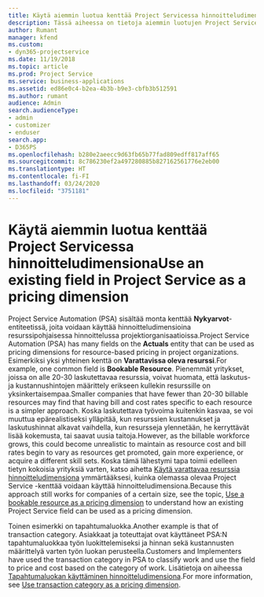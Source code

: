 ```yaml
---
title: Käytä aiemmin luotua kenttää Project Servicessa hinnoitteludimensiona
description: Tässä aiheessa on tietoja aiemmin luotujen Project Service -kenttien käyttämisestä hinnoitteludimensioina.
author: Rumant
manager: kfend
ms.custom:
- dyn365-projectservice
ms.date: 11/19/2018
ms.topic: article
ms.prod: Project Service
ms.service: business-applications
ms.assetid: ed86e0c4-b2ea-4b3b-b9e3-cbfb3b512591
ms.author: rumant
audience: Admin
search.audienceType:
- admin
- customizer
- enduser
search.app:
- D365PS
ms.openlocfilehash: b280e2aeecc9d63fb65b77fad809edff817aff65
ms.sourcegitcommit: 8c786230ef2a497280885b827162561776e2eb00
ms.translationtype: HT
ms.contentlocale: fi-FI
ms.lasthandoff: 03/24/2020
ms.locfileid: "3751181"
---
```

# <a name="use-an-existing-field-in-project-service-as-a-pricing-dimension"></a><span data-ttu-id="7bacc-103">Käytä aiemmin luotua kenttää Project Servicessa hinnoitteludimensiona</span><span class="sxs-lookup"><span data-stu-id="7bacc-103">Use an existing field in Project Service as a pricing dimension</span></span>

<span data-ttu-id="7bacc-104">Project Service Automation (PSA) sisältää monta kenttää **Nykyarvot**-entiteetissä, joita voidaan käyttää hinnoitteludimensioina resurssipohjaisessa hinnoittelussa projektiorganisaatioissa.</span><span class="sxs-lookup"><span data-stu-id="7bacc-104">Project Service Automation (PSA) has many fields on the **Actuals** entity that can be used as pricing dimensions for resource-based pricing in project organizations.</span></span> <span data-ttu-id="7bacc-105">Esimerkiksi yksi yhteinen kenttä on **Varattavissa oleva resurssi**.</span><span class="sxs-lookup"><span data-stu-id="7bacc-105">For example, one common field is **Bookable Resource**.</span></span> <span data-ttu-id="7bacc-106">Pienemmät yritykset, joissa on alle 20-30 laskutettavaa resurssia, voivat huomata, että laskutus- ja kustannushintojen määrittely erikseen kullekin resurssille on yksinkertaisempaa.</span><span class="sxs-lookup"><span data-stu-id="7bacc-106">Smaller companies that have fewer than 20-30 billable resources may find that having bill and cost rates specific to each resource is a simpler approach.</span></span> <span data-ttu-id="7bacc-107">Koska laskutettava työvoima kuitenkin kasvaa, se voi muuttua epärealistiseksi ylläpitää, kun resurssien kustannukset ja laskutushinnat alkavat vaihdella, kun resursseja ylennetään, he kerryttävät lisää kokemusta, tai saavat uusia taitoja.</span><span class="sxs-lookup"><span data-stu-id="7bacc-107">However, as the billable workforce grows, this could become unrealistic to maintain as resource cost and bill rates begin to vary as resources get promoted, gain more experience, or acquire a different skill sets.</span></span> <span data-ttu-id="7bacc-108">Koska tämä lähestymi tapa toimii edelleen tietyn kokoisia yrityksiä varten, katso aihetta [Käytä varattavaa resurssia hinnoitteludimensiona](bookable-resource-pricing-dimension.md) ymmärtääksesi, kuinka olemassa olevaa Project Service -kenttää voidaan käyttää hinnoitteludimensiona.</span><span class="sxs-lookup"><span data-stu-id="7bacc-108">Because this approach still works for companies of a certain size, see the topic, [Use a bookable resource as a pricing dimension](bookable-resource-pricing-dimension.md) to understand how an existing Project Service field can be used as a pricing dimension.</span></span>

<span data-ttu-id="7bacc-109">Toinen esimerkki on tapahtumaluokka.</span><span class="sxs-lookup"><span data-stu-id="7bacc-109">Another example is that of transaction category.</span></span> <span data-ttu-id="7bacc-110">Asiakkaat ja toteuttajat ovat käyttäneet PSA:N tapahtumaluokkaa työn luokittelemiseksi ja hinnan sekä kustannusten määrittelyä varten työn luokan perusteella.</span><span class="sxs-lookup"><span data-stu-id="7bacc-110">Customers and Implementers have used the transaction category in PSA to classify work and use the field to price and cost based on the category of work.</span></span> <span data-ttu-id="7bacc-111">Lisätietoja on aiheessa [Tapahtumaluokan käyttäminen hinnoitteludimensiona](transaction-category-pricing-dimension.md).</span><span class="sxs-lookup"><span data-stu-id="7bacc-111">For more information, see [Use transaction category as a pricing dimension](transaction-category-pricing-dimension.md).</span></span>
